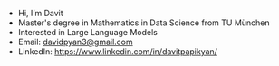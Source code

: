 - Hi, I’m Davit
- Master's degree in Mathematics in Data Science from TU München
- Interested in Large Language Models
- Email: davidpyan3@gmail.com
- LinkedIn: https://www.linkedin.com/in/davitpapikyan/
